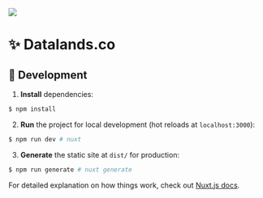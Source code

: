 ![](https://repository-images.githubusercontent.com/378769090/fdc751b6-1662-4b5d-b3fa-bd76c2dd4697)

# ✨ Datalands.co

## 🚧 Development

1. **Install** dependencies:

```bash
$ npm install
```

2. **Run** the project for local development (hot reloads at `localhost:3000`):

```bash
$ npm run dev # nuxt
```

3. **Generate** the static site at `dist/` for production:

```bash
$ npm run generate # nuxt generate
```

For detailed explanation on how things work, check out [Nuxt.js docs](https://nuxtjs.org).
